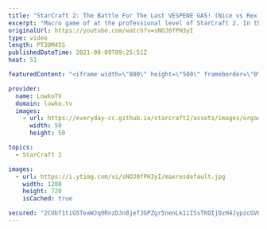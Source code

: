 ```yaml
---
title: "StarCraft 2: The Battle For The Last VESPENE GAS! (Nice vs Rex)"
excerpt: "Macro game of at the professional level of StarCraft 2. In this Zerg versus Protoss between Rex and Nice we watch a game that comes down to the final resources that the map has to offer.  Support my work on Patreon: http://www.patreon.com/lowkotv Become a YouTube member: https://lowko.tv/join  My second"
originalUrl: https://youtube.com/watch?v=sNOJ0fPH3yI
type: video
length: PT39M45S
publishedDateTime: 2021-08-09T09:25:51Z
heat: 51

featuredContent: "<iframe width=\"800\" height=\"500\" frameborder=\"0\" src=\"https://www.youtube.com/embed/sNOJ0fPH3yI\" allow=\"accelerometer; autoplay; encrypted-media; gyroscope; picture-in-picture\" allowfullscreen></iframe>"

provider:
  name: LowkoTV
  domain: lowko.tv
  images:
    - url: https://everyday-cc.github.io/starcraft2/assets/images/organizations/lowko.tv-50x50.jpg
      width: 50
      height: 50

topics:
  - StarCraft 2

images:
  - url: https://i.ytimg.com/vi/sNOJ0fPH3yI/maxresdefault.jpg
    width: 1280
    height: 720
    isCached: true

secured: "2CUbf1tiG5TeaWJq0RnzDJn8jefJGPZgr5nenLk1iISsTKOIjDzH4JypzcGV69+JEchW6wanL60OSd7hDS2rvw32OHI9ZFqTv8zoeuxLFjkebRqC2ymt6xsdkmxZhux7vOBRQRERZAbbt6pt2wdhjDF14r6KNgYiR+usavMN2CdPCITnZ1DKlJzr4XwdDdblyshQqJB2Ukdcuk363St/fWIdgGC2hKGH4qnQugMcyNQWAsC87vCiiZGVZdF32pAoIpKLUmWYQmRE9aoOjSJlPAhL4SL5xHx7yg3wkVGEZNsDg2oFFVgj7rIArlXUXclfVrcUemxkisQUrmJ6VPYVGBarz+77jGTtITjRFD3nbFmoelQWY8vajVCDVNsbesHGUzvmUmc3GPgTwwOfQXjIrRCS02O537U4+pTaCdVMkks=;jtZ+wdPTW1tRUfZ/SGejrw=="
---
```


